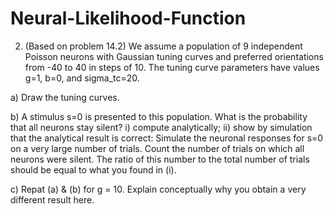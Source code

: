 # Neural-Likelihood-Function
2) (Based on problem 14.2) We assume a population of 9 independent Poisson neurons with Gaussian tuning curves and preferred orientations from -40 to 40 in steps of 10. The tuning curve parameters have values g=1, b=0, and sigma_tc=20.

a) Draw the tuning curves.

b) A stimulus s=0 is presented to this population. What is the probability that all neurons stay silent?
i) compute analytically;
ii) show by simulation that the analytical result is correct: Simulate the neuronal responses for s=0 on a very large number of trials. Count the number of trials on which all neurons were silent. The ratio of this number to the total number of trials should be equal to what you found in (i).

c) Repat (a) & (b) for g = 10. Explain conceptually why you obtain a very different result here.
